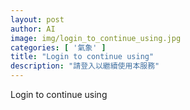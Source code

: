 ```yaml
---
layout: post
author: AI
image: img/login_to_continue_using.jpg
categories: [ '氣象' ]
title: "Login to continue using"
description: "請登入以繼續使用本服務"
---
```

Login to continue using